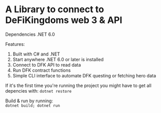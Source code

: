 # A Library to connect to DeFiKingdoms web 3 & API

Dependencies .NET 6.0

Features:

1. Built with C# and .NET
2. Start anywhere .NET 6.0 or later is installed
3. Connect to DFK API to read data
4. Run DFK contract functions
5. Simple CLI interface to automate DFK questing or fetching hero data

If it's the first time you're running the project you might have to get all depencies with:
`dotnet restore`

Build & run by running:  
`dotnet build; dotnet run`
